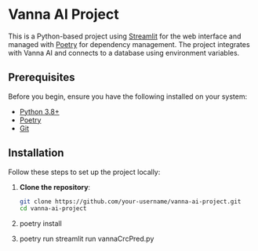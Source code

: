 # Vanna AI Project

This is a Python-based project using [Streamlit](https://streamlit.io/) for the web interface and managed with [Poetry](https://python-poetry.org/) for dependency management. The project integrates with Vanna AI and connects to a database using environment variables.

## Prerequisites

Before you begin, ensure you have the following installed on your system:

- [Python 3.8+](https://www.python.org/downloads/)
- [Poetry](https://python-poetry.org/docs/#installation)
- [Git](https://git-scm.com/downloads)

## Installation

Follow these steps to set up the project locally:

1. **Clone the repository**:
   ```bash
   git clone https://github.com/your-username/vanna-ai-project.git
   cd vanna-ai-project

2. poetry install

3. poetry run streamlit run vannaCrcPred.py